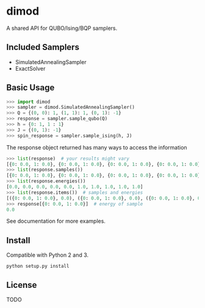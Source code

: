 # dimod

A shared API for QUBO/Ising/BQP samplers.

## Included Samplers

* SimulatedAnnealingSampler
* ExactSolver

## Basic Usage

```python
>>> import dimod
>>> sampler = dimod.SimulatedAnnealingSampler()
>>> Q = {(0, 0): 1, (1, 1): 1, (0, 1): -1}
>>> response = sampler.sample_qubo(Q)
>>> h = {0: 1, 1 : 1}
>>> J = {(0, 1): -1}
>>> spin_response = sampler.sample_ising(h, J)
```

The response object returned has many ways to access the information

```python
>>> list(response)  # your results might vary
[{0: 0.0, 1: 0.0}, {0: 0.0, 1: 0.0}, {0: 0.0, 1: 0.0}, {0: 0.0, 1: 0.0}, {0: 0.0, 1: 0.0}, {0: 1.0, 1: 0.0}, {0: 1.0, 1: 0.0}, {0: 0.0, 1: 1.0}, {0: 0.0, 1: 1.0}, {0: 1.0, 1: 1.0}]
>>> list(response.samples())
[{0: 0.0, 1: 0.0}, {0: 0.0, 1: 0.0}, {0: 0.0, 1: 0.0}, {0: 0.0, 1: 0.0}, {0: 0.0, 1: 0.0}, {0: 1.0, 1: 0.0}, {0: 1.0, 1: 0.0}, {0: 0.0, 1: 1.0}, {0: 0.0, 1: 1.0}, {0: 1.0, 1: 1.0}]
>>> list(response.energies())
[0.0, 0.0, 0.0, 0.0, 0.0, 1.0, 1.0, 1.0, 1.0, 1.0]
>>> list(response.items())  # samples and energies
[({0: 0.0, 1: 0.0}, 0.0), ({0: 0.0, 1: 0.0}, 0.0), ({0: 0.0, 1: 0.0}, 0.0), ({0: 0.0, 1: 0.0}, 0.0), ({0: 0.0, 1: 0.0}, 0.0), ({0: 1.0, 1: 0.0}, 1.0), ({0: 1.0, 1: 0.0}, 1.0), ({0: 0.0, 1: 1.0}, 1.0), ({0: 0.0, 1: 1.0}, 1.0), ({0: 1.0, 1: 1.0}, 1.0)]
>>> response[{0: 0.0, 1: 0.0}]  # energy of sample
0.0
```

See documentation for more examples.

## Install

Compatible with Python 2 and 3.

`python setup.py install`

## License

TODO

